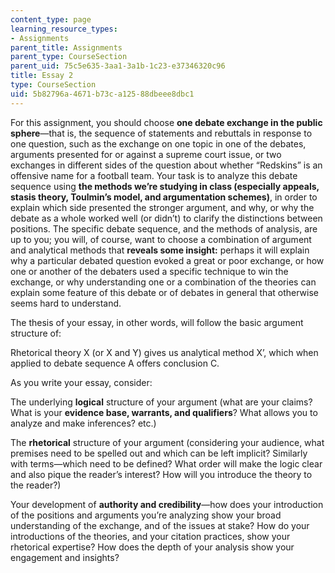 ```yaml
---
content_type: page
learning_resource_types:
- Assignments
parent_title: Assignments
parent_type: CourseSection
parent_uid: 75c5e635-3aa1-3a1b-1c23-e37346320c96
title: Essay 2
type: CourseSection
uid: 5b82796a-4671-b73c-a125-88dbeee8dbc1
---
```


For this assignment, you should choose **one debate exchange in the public sphere**—that is, the sequence of statements and rebuttals in response to one question, such as the exchange on one topic in one of the debates, arguments presented for or against a supreme court issue, or two exchanges in different sides of the question about whether “Redskins” is an offensive name for a football team. Your task is to analyze this debate sequence using **the methods we’re studying in class (especially appeals, stasis theory, Toulmin’s model, and argumentation schemes)**, in order to explain which side presented the stronger argument, and why, or why the debate as a whole worked well (or didn’t) to clarify the distinctions between positions. The specific debate sequence, and the methods of analysis, are up to you; you will, of course, want to choose a combination of argument and analytical methods that **reveals some insight:** perhaps it will explain why a particular debated question evoked a great or poor exchange, or how one or another of the debaters used a specific technique to win the exchange, or why understanding one or a combination of the theories can explain some feature of this debate or of debates in general that otherwise seems hard to understand.

The thesis of your essay, in other words, will follow the basic argument structure of:

Rhetorical theory X (or X and Y) gives us analytical method X’, which when applied to debate sequence A offers conclusion C.

As you write your essay, consider:

The underlying **logical** structure of your argument (what are your claims? What is your **evidence base, warrants, and qualifiers**? What allows you to analyze and make inferences? etc.)

The **rhetorical** structure of your argument (considering your audience, what premises need to be spelled out and which can be left implicit? Similarly with terms—which need to be defined? What order will make the logic clear and also pique the reader’s interest? How will you introduce the theory to the reader?)

Your development of **authority and credibility**—how does your introduction of the positions and arguments you’re analyzing show your broad understanding of the exchange, and of the issues at stake? How do your introductions of the theories, and your citation practices, show your rhetorical expertise? How does the depth of your analysis show your engagement and insights?